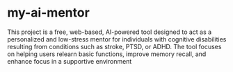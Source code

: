 # my-ai-mentor
This project is a free, web-based, AI-powered tool designed to act as a personalized and low-stress mentor for individuals with cognitive disabilities resulting from conditions such as stroke, PTSD, or ADHD. The tool focuses on helping users relearn basic functions, improve memory recall, and enhance focus in a supportive environment
